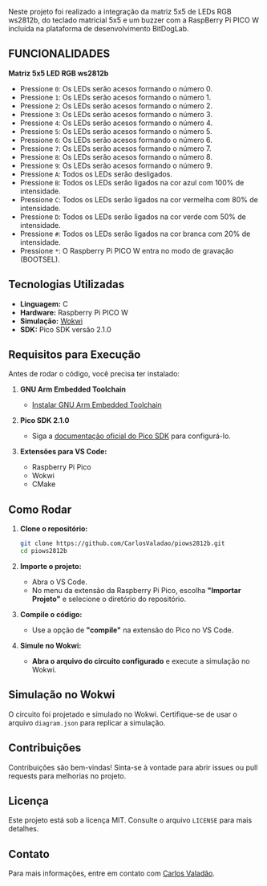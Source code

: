 Neste projeto foi realizado a integração da matriz 5x5 de LEDs RGB ws2812b, do teclado matricial 5x5 e um buzzer com a RaspBerry Pi PICO W incluída na plataforma de desenvolvimento BitDogLab.

## FUNCIONALIDADES

**Matriz 5x5 LED RGB ws2812b**

  - Pressione `0`: Os LEDs serão acesos formando o número 0.
  - Pressione `1`: Os LEDs serão acesos formando o número 1.
  - Pressione `2`: Os LEDs serão acesos formando o número 2.
  - Pressione `3`: Os LEDs serão acesos formando o número 3.
  - Pressione `4`: Os LEDs serão acesos formando o número 4.
  - Pressione `5`: Os LEDs serão acesos formando o número 5.
  - Pressione `6`: Os LEDs serão acesos formando o número 6.
  - Pressione `7`: Os LEDs serão acesos formando o número 7.
  - Pressione `8`: Os LEDs serão acesos formando o número 8.
  - Pressione `9`: Os LEDs serão acesos formando o número 9.
  - Pressione `A`: Todos os LEDs serão desligados.
  - Pressione `B`: Todos os LEDs serão ligados na cor azul com 100% de intensidade.
  - Pressione `C`: Todos os LEDs serão ligados na cor vermelha com 80% de intensidade.
  - Pressione `D`: Todos os LEDs serão ligados na cor verde com 50% de intensidade.
  - Pressione `#`: Todos os LEDs serão ligados na cor branca com 20% de intensidade.
  - Pressione `*`: O Raspberry Pi PICO W entra no modo de gravação (BOOTSEL).

## Tecnologias Utilizadas

- **Linguagem:** C
- **Hardware:** Raspberry Pi PICO W
- **Simulação:** [Wokwi](https://wokwi.com)
- **SDK:** Pico SDK versão 2.1.0  

## Requisitos para Execução

Antes de rodar o código, você precisa ter instalado:

1. **GNU Arm Embedded Toolchain**
   - [Instalar GNU Arm Embedded Toolchain](https://developer.arm.com/tools-and-software/open-source-software/developer-tools/gnu-toolchain/gnu-rm)

2. **Pico SDK 2.1.0**
   - Siga a [documentação oficial do Pico SDK](https://github.com/raspberrypi/pico-sdk) para configurá-lo.

3. **Extensões para VS Code:**
   - Raspberry Pi Pico
   - Wokwi
   - CMake

## Como Rodar

1. **Clone o repositório:**
   ```bash
   git clone https://github.com/CarlosValadao/piows2812b.git
   cd piows2812b
   ```

2. **Importe o projeto:**
   - Abra o VS Code.
   - No menu da extensão da Raspberry Pi Pico, escolha **"Importar Projeto"** e selecione o diretório do repositório.

3. **Compile o código:**
   - Use a opção de **"compile"** na extensão do Pico no VS Code.

4. **Simule no Wokwi:**
   - **Abra o arquivo do circuito configurado** e execute a simulação no Wokwi.

## Simulação no Wokwi

O circuito foi projetado e simulado no Wokwi. Certifique-se de usar o arquivo `diagram.json` para replicar a simulação.

## Contribuições

Contribuições são bem-vindas! Sinta-se à vontade para abrir issues ou pull requests para melhorias no projeto.

## Licença

Este projeto está sob a licença MIT. Consulte o arquivo `LICENSE` para mais detalhes.

## Contato

Para mais informações, entre em contato com [Carlos Valadão](https://github.com/CarlosValadao).